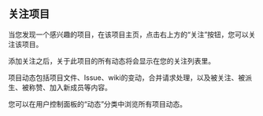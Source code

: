 ## 关注项目

当您发现一个感兴趣的项目，在该项目主页，点击右上方的“关注”按钮，您可以关注该项目。

添加关注之后，关于此项目的所有动态将会显示在您的关注列表里。

项目动态包括项目文件、Issue、wiki的变动，合并请求处理，以及被关注、被派生、被称赞、加入新成员等内容。


您可以在用户控制面板的“动态”分类中浏览所有项目动态。

